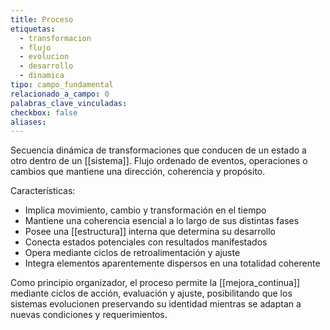 ```yaml
---
title: Proceso
etiquetas:
  - transformacion
  - flujo
  - evolucion
  - desarrollo
  - dinamica
tipo: campo_fundamental
relacionado_a_campo: 0
palabras_clave_vinculadas: 
checkbox: false
aliases:
---
```


Secuencia dinámica de transformaciones que conducen de un estado a otro dentro de un [[sistema]]. Flujo ordenado de eventos, operaciones o cambios que mantiene una dirección, coherencia y propósito.

Características:
- Implica movimiento, cambio y transformación en el tiempo
- Mantiene una coherencia esencial a lo largo de sus distintas fases
- Posee una [[estructura]] interna que determina su desarrollo
- Conecta estados potenciales con resultados manifestados
- Opera mediante ciclos de retroalimentación y ajuste
- Integra elementos aparentemente dispersos en una totalidad coherente

Como principio organizador, el proceso permite la [[mejora_continua]] mediante ciclos de acción, evaluación y ajuste, posibilitando que los sistemas evolucionen preservando su identidad mientras se adaptan a nuevas condiciones y requerimientos.
